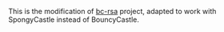 This is the modification of [bc-rsa](https://github.com/square/jna-gmp/tree/master/bc-rsa) project, adapted to work with SpongyCastle instead of BouncyCastle.